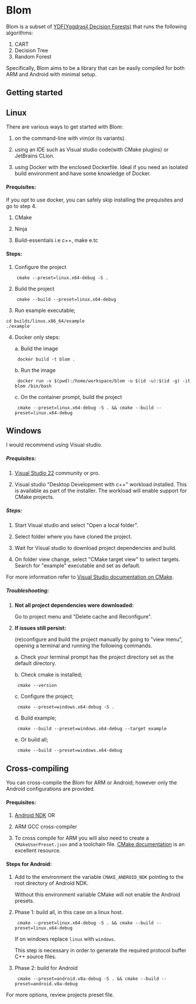 # Blom
Blom is a subset of [YDF(Yggdrasil Decision Forests)](https://github.com/google/yggdrasil-decision-forests) that runs the following algorithms:

1. CART
2. Decision Tree
3. Random Forest

Specifically, Blom aims to be a library that can be easily compiled for both ARM and Android with minimal setup.

## Getting started

## Linux

There are various ways to get started with Blom: 

1. on the command-line with vim(or its variants).

2. using an IDE such as Visual studio code(with CMake plugins) or JetBrains CLion.

3. using Docker with the enclosed Dockerfile. Ideal if you need an isolated build environment and have some knowledge of Docker.

#### Prequisites:

If you opt to use docker, you can safely skip installing the prequisites and go to step 4.

1. CMake

2. Ninja

3. Build-essentials i.e c++, make e.tc

#### Steps:

1. Configure the project

```
    cmake --preset=linux.x64-debug -S .
```

2. Build the project

```
    cmake --build --preset=linux.x64-debug
```

3. Run example executable;

```
cd builds/linux.x86_64/example
./example
```

4. Docker only steps:

   a. Build the image

        docker build -t blom .

   b. Run the image

        docker run -v $(pwd):/home/workspace/blom -u $(id -u):$(id -g) -it blom /bin/bash

   c. On the container prompt, build the project

        cmake --preset=linux.x64-debug -S . && cmake --build --preset=linux.x64-debug

## Windows

I would recommend using Visual studio.

##### Prequisites:

1. [Visual Studio 22](https://visualstudio.microsoft.com/downloads/) community or pro.

2. Visual studio "Desktop Development with c++" workload installed. This is available as part of the installer.
   The workload will enable support for CMake projects.

##### Steps:

1. Start Visual studio and select "Open a local folder".

2. Select folder where you have cloned the project.

3. Wait for Visual studio to download project dependencies and build.

4. On folder view change, select "CMake target view" to select targets. Search for "example" executable and set as default.

For more information refer to [Visual Studio documentation on CMake](https://learn.microsoft.com/en-us/cpp/build/cmake-projects-in-visual-studio?view=msvc-170).

##### Troubleshooting:

1. **Not all project dependencies were downloaded:**

   Go to project menu and "Delete cache and Reconfigure".
   
2. **If issues still persist:**
   
   (re)configure and build the project manually by going to "view menu", opening a terminal and running the following commands.

   a. Check your terminal prompt has the project directory set as the default directory.

   b. Check cmake is installed;

        cmake --version

   c. Configure the project;

        cmake --preset=windows.x64-debug -S .

   d. Build example;

        cmake --build --preset=windows.x64-debug --target example

   e. Or build all;

        cmake --build --preset=windows.x64-debug

## Cross-compiling

You can cross-compile the Blom for ARM or Android; however only the Android configurations are provided.

#### Prequisites:

1. [Android NDK](https://developer.android.com/ndk) OR

2. ARM GCC cross-compiler

3. To cross compile for ARM you will also need to create a `CMakeUserPreset.json` and a toolchain file.
   [CMake documentation](https://cmake.org/cmake/help/book/mastering-cmake/chapter/Cross%20Compiling%20With%20CMake.html) is an excellent resource.

#### Steps for Android:

1. Add to the environment the variable `CMAKE_ANDROID_NDK` pointing to the root directory of Android NDK.
 
    Without this environment variable CMake will not enable the Android presets.

2. Phase 1: build all, in this case on a linux host.

        cmake --preset=linux.x64-debug -S . && cmake --build --preset=linux.x64-debug

   If on windows replace `linux` with `windows`.

   This step is necessary in order to generate the required protocol buffer C++ source files.

3. Phase 2: build for Android

        cmake --preset=android.v8a-debug -S . && cmake --build --preset=android.v8a-debug

For more options, review projects preset file.

